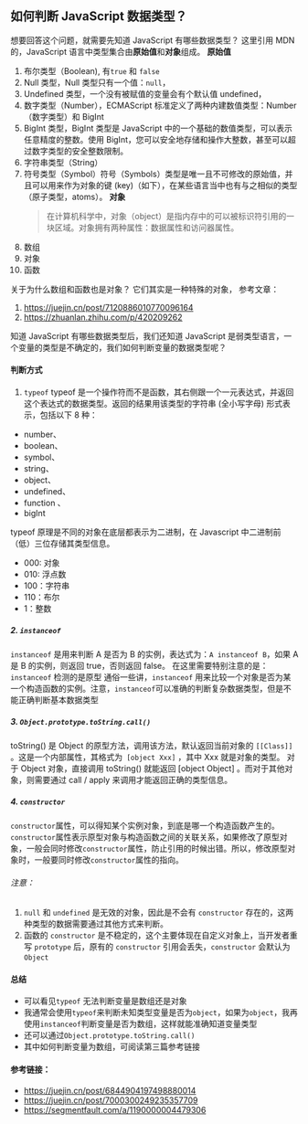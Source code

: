 ## 如何判断 JavaScript 数据类型？

想要回答这个问题，就需要先知道 JavaScript 有哪些数据类型？
这里引用 MDN 的，JavaScript 语言中类型集合由**原始值**和**对象**组成。
**原始值**

1. 布尔类型（Boolean), 有`true` 和 `false`
2. Null 类型，Null 类型只有一个值：`null`，
3. Undefined 类型，一个没有被赋值的变量会有个默认值 undefined，
4. 数字类型（Number），ECMAScript 标准定义了两种内建数值类型：Number（数字类型）和 BigInt
5. BigInt 类型，BigInt 类型是 JavaScript 中的一个基础的数值类型，可以表示任意精度的整数。使用 BigInt，您可以安全地存储和操作大整数，甚至可以超过数字类型的安全整数限制。
6. 字符串类型（String）
7. 符号类型（Symbol）符号（Symbols）类型是唯一且不可修改的原始值，并且可以用来作为对象的键 (key)（如下），在某些语言当中也有与之相似的类型（原子类型，atoms）。
   **对象**
   > 在计算机科学中，对象（object）是指内存中的可以被标识符引用的一块区域。对象拥有两种属性：数据属性和访问器属性。
8. 数组
9. 对象
10. 函数

关于为什么数组和函数也是对象？
它们其实是一种特殊的对象，
参考文章：

1. https://juejin.cn/post/7120886010770096164
2. https://zhuanlan.zhihu.com/p/420209262

知道 JavaScript 有哪些数据类型后，我们还知道 JavaScript 是弱类型语言，一个变量的类型是不确定的，我们如何判断变量的数据类型呢？

#### 判断方式

1. `typeof`
   typeof 是一个操作符而不是函数，其右侧跟一个一元表达式，并返回这个表达式的数据类型。返回的结果用该类型的字符串 (全小写字母) 形式表示，包括以下 8 种：

- number、
- boolean、
- symbol、
- string、
- object、
- undefined、
- function 、
- bigInt

typeof 原理是不同的对象在底层都表示为二进制，在 Javascript 中二进制前（低）三位存储其类型信息。

- 000: 对象
- 010: 浮点数
- 100：字符串
- 110：布尔
- 1：整数

##### 2. `instanceof`

`instanceof` 是用来判断 A 是否为 B 的实例，表达式为：`A instanceof B`，如果 A 是 B 的实例，则返回 true，否则返回 false。
在这里需要特别注意的是：`instanceof` 检测的是原型
通俗一些讲，`instanceof` 用来比较一个对象是否为某一个构造函数的实例。注意，`instanceof`可以准确的判断复杂数据类型，但是不能正确判断基本数据类型

##### 3. `Object.prototype.toString.call()`

toString() 是 Object 的原型方法，调用该方法，默认返回当前对象的 `[[Class]]` 。这是一个内部属性，其格式为` [object Xxx]` ，其中 Xxx 就是对象的类型。
对于 Object 对象，直接调用 toString() 就能返回 [object Object] 。而对于其他对象，则需要通过 call / apply 来调用才能返回正确的类型信息。

##### 4. `constructor`

`constructor`属性，可以得知某个实例对象，到底是哪一个构造函数产生的。
`constructor`属性表示原型对象与构造函数之间的关联关系，如果修改了原型对象，一般会同时修改`constructor`属性，防止引用的时候出错。所以，修改原型对象时，一般要同时修改`constructor`属性的指向。

###### 注意：

1. `null` 和 `undefined` 是无效的对象，因此是不会有 `constructor` 存在的，这两种类型的数据需要通过其他方式来判断。
2. 函数的 `constructor` 是不稳定的，这个主要体现在自定义对象上，当开发者重写 `prototype` 后，原有的 `constructor` 引用会丢失，`constructor` 会默认为 `Object`

#### 总结

- 可以看见`typeof` 无法判断变量是数组还是对象
- 我通常会使用`typeof`来判断未知类型变量是否为`object`，如果为`object`，我再使用`instanceof`判断变量是否为数组，这样就能准确知道变量类型
- 还可以通过`Object.prototype.toString.call()`
- 其中如何判断变量为数组，可阅读第三篇参考链接

#### 参考链接：

- https://juejin.cn/post/6844904197498880014
- https://juejin.cn/post/7000300249235357709
- https://segmentfault.com/a/1190000004479306
